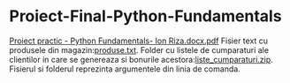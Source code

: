 # Proiect-Final-Python-Fundamentals
[Proiect practic - Python Fundamentals- Ion Riza.docx.pdf](https://github.com/Scarvonna/Proiect-Final-Python-Fundamentals/files/10901133/Proiect.practic.-.Python.Fundamentals-.Ion.Riza.docx.pdf)
Fisier text cu produsele din magazin:[produse.txt](https://github.com/beluflorentina/Proiect-Final-Python-Fundamentals/files/10937590/produse.txt).
Folder cu listele de cumparaturi ale clientilor in care se genereaza si bonurile acestora:[liste_cumparaturi.zip](https://github.com/beluflorentina/Proiect-Final-Python-Fundamentals/files/10937594/liste_cumparaturi.zip).
Fisierul si folderul reprezinta argumentele din linia de comanda.
